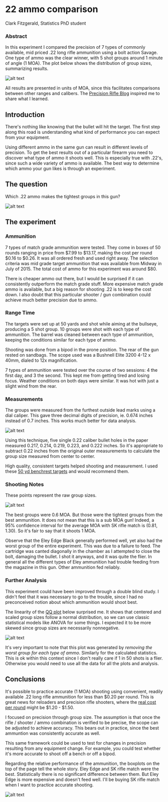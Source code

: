 # 22 ammo comparison

Clark Fitzgerald, Statistics PhD student

### Abstract

In this experiment I compared the precision of 7 types of commonly
available, mid priced .22 long rifle ammunition using a bolt action Savage.
One type of ammo was the clear winner, with 5 shot groups around 1 minute
of angle (1 MOA).  The plot below shows the distribution of group sizes,
summarizing results. 

![alt text](boxplot.png)

All results are presented in units of MOA, since this facilitates
comparisons between other ranges and calibers.  The [Precision Rifle
Blog](http://precisionrifleblog.com/) inspired me to share what I learned. 

## Introduction

There's nothing like knowing that the bullet will hit the target. The first
step along this road is understanding what kind of performance you can
expect from your equipment. 

Using different ammo in the same gun can result in different levels of
precision.  To get the best results out of a particular firearm you need to
discover what type of ammo it shoots well. This is especially true with
.22's, since such a wide variety of ammo is available.  The best way to
determine which ammo your gun likes is through an experiment.

## The question

Which .22 ammo makes the tightest groups in this gun?

![alt text](savage_mark2.png)

## The experiment

### Ammunition

7 types of match grade ammunition were tested.  They come in boxes of 50
rounds ranging in price from $7.99 to $13.17, making the cost per round
$0.16 to $0.26.  It was all ordered fresh and used right away.  The
selection criteria was mid grade target ammunition that was available from
Midway in July of 2015.  The total cost of ammo for this experiment was
around $80.

There is cheaper ammo out there, but I would be surprised if it can
consistently outperform the match grade stuff.  More expensive match grade
ammo is available, but a big reason for shooting .22 is to keep the cost
down. I also doubt that this particular shooter / gun combination could
achieve much better precision due to ammo. 

### Range Time

The targets were set up at 50 yards and shot while aiming at the bullseye,
producing a 5 shot group. 10 groups were shot with each type of ammunition.
The barrel was cleaned between each type of ammunition, keeping the
conditions similar for each type of ammo.

Shooting was done from a bipod in the prone position. The rear of the gun
rested on sandbags. The scope used was a Bushnell Elite 3200 4-12 x 40mm,
dialed to 12x magnification.

7 types of ammunition were tested over the course of two sessions: 4 the
first day, and 3 the second. This kept me from getting tired and losing
focus. Weather conditions on both days were similar.  It was hot with just
a slight wind from the rear.

### Measurements

The groups were measured from the furthest outside lead marks using a dial
caliper. This gave three decimal digits of precision, ie. 0.674 inches
instead of 0.7 inches. This works much better for data analysis.

![alt text](caliper.jpg)

Using this technique, five single 0.22 caliber bullet holes in the paper
measured 0.217, 0.214, 0.219, 0.223, and 0.222 inches.  So it's appropriate
to subtract 0.22 inches from the original outer measurements to calculate
the group size measured from center to center.

High quality, consistent targets helped shooting and measurement. I used
these [50 yd benchrest
targets](http://www.midwayusa.com/product/941874/national-target-international-bench-rest-shooters-target-ibs-50-yd-rimfire-paper-package-of-100?cm_vc=ProductFinding)
and would recommend them.

### Shooting Notes

These points represent the raw group sizes. 

![alt text](points.png)

The best groups were 0.6 MOA. But those were the tightest groups from the
best ammunition.  It does not mean that this is a sub MOA gun!  Indeed, a
95% confidence interval for the average MOA with SK rifle match is (0.81,
1.30). So it's fair to say that it shoots 1 MOA.

Observe that the Eley Edge Black generally performed well, yet also had the
worst group of the entire experiment. This was due to a failure to feed.
The cartridge was canted diagonally in the chamber as I attempted to close
the bolt, damaging the bullet.  I shot it anyways, and it was quite the
flier.  In general all the different types of Eley ammunition had trouble
feeding from the magazine in this gun. Other ammunition fed reliably.

### Further Analysis

This experiment could have been improved through a double blind study. I
didn't feel that it was necessary to go to the trouble, since I had no
preconceived notion about which ammunition would shoot best.

The linearity of the [QQ
plot](https://en.wikipedia.org/wiki/Q%E2%80%93Q_plot) below surprised me.
It shows that centered and scaled group sizes follow a normal distribution,
so we can use classic statistical models like ANOVA for some things. I
expected it to be more skewed since group sizes are necessarily
nonnegative.

![alt text](qqplot.png)

It's very important to note that this plot was generated by *removing the
worst group for each type of ammo*. Similarly for the calculated
statistics.  This is ok within this context since I don't really care if 1
in 50 shots is a flier. Otherwise you would need to use all the data for
all the plots and analysis.

## Conclusions

It's possible to practice accurate (1 MOA) shooting using convenient,
readily available .22 long rifle ammunition for less than $0.20 per round.
This is great news for reloaders and precision rifle shooters, where the
[real cost per
round](http://precisionrifleblog.com/2015/04/01/the-cost-of-handloading-vs-match-ammo/)
might be $1.20 - $1.50.

I focused on precision through group size. The assumption is that once the
rifle / shooter / ammo combination is verified to be precise, the scope can
be adjusted to achieve accuracy. This bears out in practice, since the best
ammuntion was consistently accurate as well.

This same framework could be used to test for changes in precision
resulting from any equipment change. For example, you could test whether
it's more accurate to shoot off a bench or off a bipod.

Regarding the relative performance of the ammunition, the boxplots on the
top of the page tell the whole story. Eley Edge and SK rifle match were the
best. Statistically there is no significant difference between them. But
Eley Edge is more expensive and doesn't feed well. I'll be buying SK rifle
match when I want to practice accurate shooting.

![alt text](avg_moa.png)
